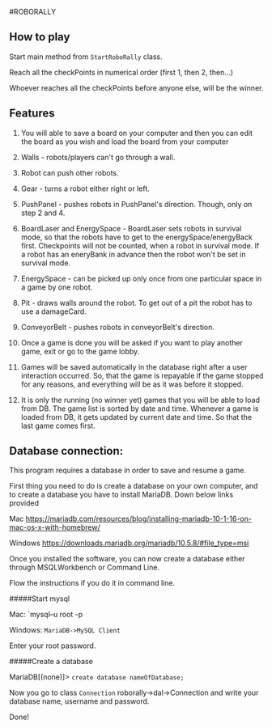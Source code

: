 #ROBORALLY 


## How to play 

Start main method from `StartRoboRally` class. 

Reach all the checkPoints in numerical order (first 1, then 2, then...) 

Whoever reaches all the checkPoints before anyone else, will be the winner.


## Features 
1. You will able to save a board on your computer and then you can edit the board as you wish and load the board from your computer

2. Walls -  robots/players can't go through a wall.

3. Robot can push other robots.

4. Gear - turns a robot either right or left.

5. PushPanel - pushes robots in PushPanel's direction. Though, only on step 2 and 4.

6. BoardLaser and EnergySpace - BoardLaser sets robots in survival mode, so that the robots have to get to the energySpace/energyBack first. 
Checkpoints will not be counted, when a robot in survival mode. If a robot has an eneryBank in advance then the robot won't be set in survival mode.

7. EnergySpace - can be picked up only once from one particular space in a game by one robot.

8. Pit - draws walls around the robot. To get out of a pit the robot has to use a damageCard.

9. ConveyorBelt - pushes robots in conveyorBelt's direction.

10. Once a game is done you will be asked if you want to play another game, exit or go to the game lobby.

11. Games will be saved automatically in the database right after a user interaction occurred. 
So, that the game is repayable if the game stopped for any reasons, and everything will be as it was before it stopped.

12. It is only the running (no winner yet) games that you will be able to load from DB. 
The game list is sorted by date and time. Whenever a game is loaded from DB, it gets updated by current date and time.
So that the last game comes first.






 







## Database connection:
This program requires a database in order to save and resume a game.

First thing you need to do is create a database on your own computer, and to create a database you have to install MariaDB. Down below links provided

Mac https://mariadb.com/resources/blog/installing-mariadb-10-1-16-on-mac-os-x-with-homebrew/

Windows
https://downloads.mariadb.org/mariadb/10.5.8/#file_type=msi

Once you installed the software, you can now create a database either through MSQLWorkbench or Command Line.

Flow the instructions if you do it in command line.

#####Start mysql

Mac: `mysql–u root -p

Windows: `MariaDB->MySQL Client`

Enter your root password.

#####Create a database

MariaDB[(none)]> `create database nameOfDatabase;`

Now you go to class `Connection` roborally->dal->Connection and write your database name, username and password. 

Done!

